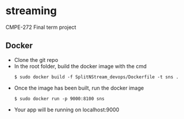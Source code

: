 # streaming
CMPE-272 Final term project

## Docker

- Clone the git repo
- In the root folder, build the docker image with the cmd
    ```shell script
    $ sudo docker build -f SplitNStream_devops/Dockerfile -t sns .
    ```
- Once the image has been built, run the docker image
    ```shell script
    $ sudo docker run -p 9000:8100 sns
    ```
- Your app will be running on localhost:9000
